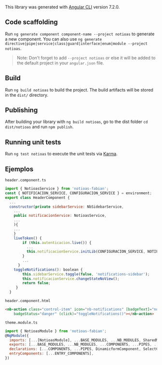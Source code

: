 This library was generated with [Angular CLI](https://github.com/angular/angular-cli) version 7.2.0.

## Code scaffolding

Run `ng generate component component-name --project notioas` to generate a new component. You can also use `ng generate directive|pipe|service|class|guard|interface|enum|module --project notioas`.
> Note: Don't forget to add `--project notioas` or else it will be added to the default project in your `angular.json` file. 

## Build

Run `ng build notioas` to build the project. The build artifacts will be stored in the `dist/` directory.

## Publishing

After building your library with `ng build notioas`, go to the dist folder `cd dist/notioas` and run `npm publish`.

## Running unit tests

Run `ng test notioas` to execute the unit tests via [Karma](https://karma-runner.github.io).

## Ejemplos
`header.component.ts`
```js
import { NotioasService } from 'notioas-fabian';
const { NOTIFICACION_SERVICE, CONFIGURACION_SERVICE } = environment;
export class HeaderComponent {
  ...
  constructor(private sidebarService: NbSidebarService,
    ...
    public notificacionService: NotioasService,
	...
	){
	...
	}
	liveToken() {
		if (this.autenticacion.live()) {
		  ...
		  this.notificacionService.initLib(CONFIGURACION_SERVICE, NOTIFICACION_SERVICE)
		}
		...
	  }
	toggleNotifications(): boolean {
		this.sidebarService.toggle(false, 'notifications-sidebar');
		this.notificacionService.changeStateNoView();
		return false;
 	 }
  }
```
`header.component.html`
```html
<nb-action class="control-item" icon="nb-notifications" [badgeText]="notificacionService.noNotify$ | async"
    badgeStatus="danger" (click)="toggleNotifications()"></nb-action>
```
`theme.module.ts`
```js
import { NotioasModule } from 'notioas-fabian';
@NgModule({
  imports: [...[NotioasModule], ...BASE_MODULES, ...NB_MODULES, SharedModule, ...MAT_MODULES, MomentModule],
  exports: [...BASE_MODULES, ...NB_MODULES, ...COMPONENTS, ...PIPES, ...MAT_MODULES],
  declarations: [...COMPONENTS, ...PIPES, DinamicformComponent, SelectComponent],
  entryComponents: [...ENTRY_COMPONENTS],
})
```
